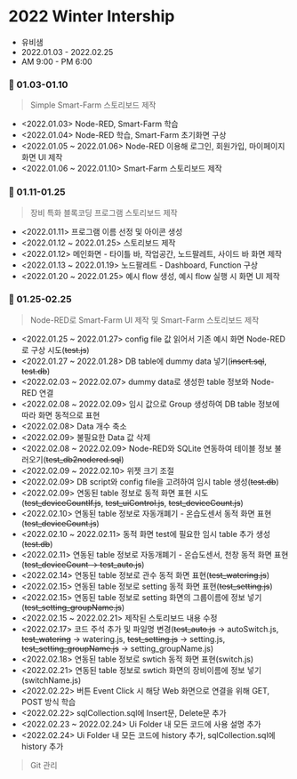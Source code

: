 # 2022 Winter Intership

- 유비샘   
- 2022.01.03 - 2022.02.25   
- AM 9:00 - PM 6:00

### :file_folder: 01.03-01.10
> Simple Smart-Farm 스토리보드 제작
- <2022.01.03> Node-RED, Smart-Farm 학습
- <2022.01.04> Node-RED 학습, Smart-Farm 초기화면 구상
- <2022.01.05 ~ 2022.01.06> Node-RED 이용해 로그인, 회원가입, 마이페이지 화면 UI 제작
- <2022.01.06 ~ 2022.01.10> Smart-Farm 스토리보드 제작

### :file_folder: 01.11-01.25
> 장비 특화 블록코딩 프로그램 스토리보드 제작
- <2022.01.11> 프로그램 이름 선정 및 아이콘 생성
- <2022.01.12 ~ 2022.01.25> 스토리보드 제작
- <2022.01.12> 메인화면 - 타이틀 바, 작업공간, 노드팔레트, 사이드 바 화면 제작
- <2022.01.13 ~ 2022.01.19> 노드팔레트 - Dashboard, Function 구상
- <2022.01.20 ~ 2022.01.25> 예시 flow 생성, 예시 flow 실행 시 화면 UI 제작

### :file_folder: 01.25-02.25
> Node-RED로 Smart-Farm UI 제작 및 Smart-Farm 스토리보드 제작
- <2022.01.25 ~ 2022.01.27> config file 값 읽어서 기존 예시 화면 Node-RED로 구상 시도(~~test.js~~)
- <2022.01.27 ~ 2022.01.28> DB table에 dummy data 넣기(~~insert.sql~~, ~~test.db~~)
- <2022.02.03 ~ 2022.02.07> dummy data로 생성한 table 정보와 Node-RED 연결
- <2022.02.08 ~ 2022.02.09> 임시 값으로 Group 생성하여 DB table 정보에 따라 화면 동적으로 표현
- <2022.02.08> Data 개수 축소
- <2022.02.09> 불필요한 Data 값 삭제
- <2022.02.08 ~ 2022.02.09> Node-RED와 SQLite 연동하여 테이블 정보 불러오기(~~test_db2nodered.sql~~)
- <2022.02.09 ~ 2022.02.10> 위젯 크기 조절
- <2022.02.09> DB script와 config file을 고려하여 임시 table 생성(~~test.db~~)
- <2022.02.09> 연동된 table 정보로 동적 화면 표현 시도(~~test_deviceCountIf.js~~, ~~test_uiControl.js~~, ~~test_deviceCount.js~~)
- <2022.02.10> 연동된 table 정보로 자동개폐기 - 온습도센서 동적 화면 표현(~~test_deviceCount.js~~)
- <2022.02.10 ~ 2022.02.11> 동적 화면 test에 필요한 임시 table 추가 생성(~~test.db~~)
- <2022.02.11> 연동된 table 정보로 자동개폐기 - 온습도센서, 천창 동적 화면 표현(~~test_deviceCount -> test_auto.js~~)
- <2022.02.14> 연동된 table 정보로 관수 동적 화면 표현(~~test_watering.js~~)
- <2022.02.15> 연동된 table 정보로 setting 동적 화면 표현(~~test_setting.js~~)
- <2022.02.15> 연동된 table 정보로 setting 화면의 그룹이름에 정보 넣기(~~test_setting_groupName.js~~)
- <2022.02.15 ~ 2022.02.21> 제작된 스토리보드 내용 수정
- <2022.02.17> 코드 주석 추가 및 파일명 변경(~~test_auto.js~~ -> autoSwitch.js, ~~test_watering~~ -> watering.js, ~~test_setting.js~~ -> setting.js, ~~test_setting_groupName.js~~ -> setting_groupName.js)
- <2022.02.18> 연동된 table 정보로 swtich 동적 화면 표현(switch.js)
- <2022.02.21> 연동된 table 정보로 swtich 화면의 장비이름에 정보 넣기(switchName.js)
- <2022.02.22> 버튼 Event Click 시 해당 Web 화면으로 연결을 위해 GET, POST 방식 학습
- <2022.02.22> sqlCollection.sql에 Insert문, Delete문 추가
- <2022.02.23 ~ 2022.02.24> Ui Folder 내 모든 코드에 사용 설명 추가
- <2022.02.24> Ui Folder 내 모든 코드에 history 추가, sqlCollection.sql에 history 추가

> Git 관리